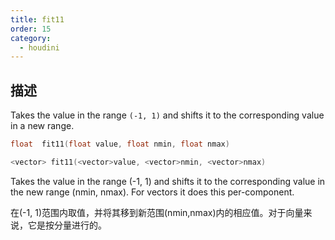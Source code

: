 ```yaml
---
title: fit11
order: 15
category:
  - houdini
---
```

    
## 描述

Takes the value in the range `(-1, 1)` and shifts it to the corresponding
value in a new range.

```c
float  fit11(float value, float nmin, float nmax)
```

```c
<vector> fit11(<vector>value, <vector>nmin, <vector>nmax)
```

Takes the value in the range (-1, 1) and shifts it to the corresponding value
in the new range (nmin, nmax). For vectors it does this per-component.

在(-1, 1)范围内取值，并将其移到新范围(nmin,nmax)内的相应值。对于向量来说，它是按分量进行的。
